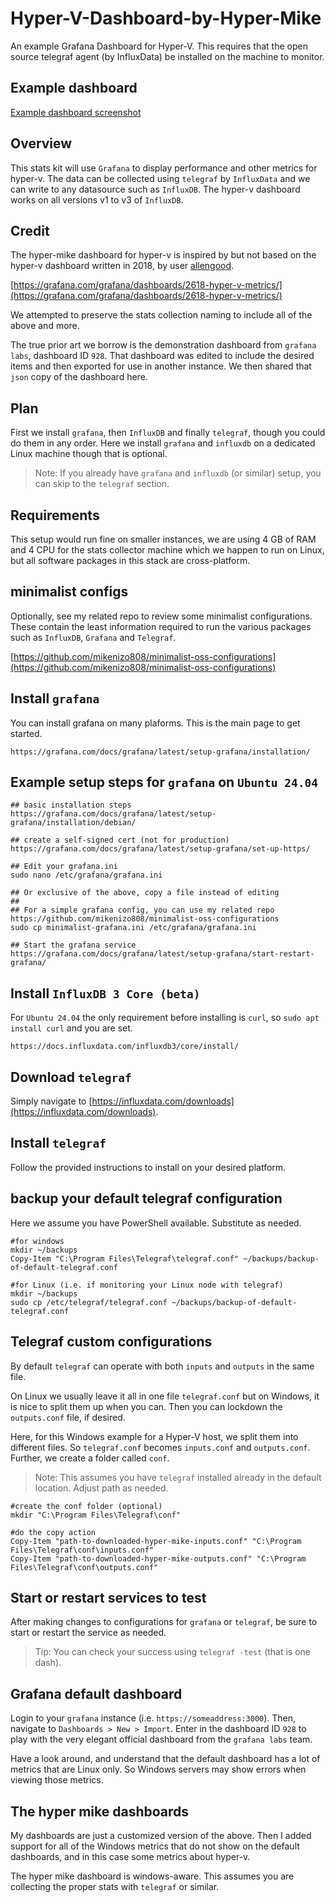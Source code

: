 # Hyper-V-Dashboard-by-Hyper-Mike
An example Grafana Dashboard for Hyper-V. This requires that the open source telegraf agent (by InfluxData) be installed on the machine to monitor.

## Example dashboard

[Example dashboard screenshot](https://github.com/mikenizo808/Hyper-V-Dashboard-by-Hyper-Mike/blob/main/Example%20dashboard%20screenshot.jpeg)


## Overview

This stats kit will use `Grafana` to display performance and other metrics for hyper-v.
The data can be collected using `telegraf` by `InfluxData` and we can write to any
datasource such as `InfluxDB`. The hyper-v dashboard works on all versions v1 to
v3 of `InfluxDB`.

## Credit

The hyper-mike dashboard for hyper-v is inspired by but not based on the hyper-v dashboard written in 2018, by user [allengood](https://grafana.com/orgs/allangood).

[https://grafana.com/grafana/dashboards/2618-hyper-v-metrics/](https://grafana.com/grafana/dashboards/2618-hyper-v-metrics/)

We attempted to preserve the stats collection naming to include all of the above and more.

The true prior art we borrow is the demonstration dashboard from `grafana labs`, dashboard ID `928`.
That dashboard was edited to include the desired items and then exported for use in another instance.
We then shared that `json` copy of the dashboard here.


## Plan

First we install `grafana`, then `InfluxDB` and finally `telegraf`, though you could do them in any order.
Here we install `grafana` and `influxdb` on a dedicated Linux machine though that is optional. 

> Note: If you already have `grafana` and `influxdb` (or similar) setup, you can skip to the `telegraf` section.

## Requirements

This setup would run fine on smaller instances, we are using 4 GB
of RAM and 4 CPU for the stats collector machine which we happen
to run on Linux, but all software packages in this stack are
cross-platform.

## minimalist configs

Optionally, see my related repo to review some minimalist configurations.
These contain the least information required to run the various packages such as
`InfluxDB`, `Grafana` and `Telegraf`.

[https://github.com/mikenizo808/minimalist-oss-configurations](https://github.com/mikenizo808/minimalist-oss-configurations)


## Install `grafana`

You can install grafana on many plaforms. This is the main page to get started.

    https://grafana.com/docs/grafana/latest/setup-grafana/installation/


## Example setup steps for `grafana` on `Ubuntu 24.04`


    ## basic installation steps
    https://grafana.com/docs/grafana/latest/setup-grafana/installation/debian/

    ## create a self-signed cert (not for production)
    https://grafana.com/docs/grafana/latest/setup-grafana/set-up-https/

    ## Edit your grafana.ini
    sudo nano /etc/grafana/grafana.ini

    ## Or exclusive of the above, copy a file instead of editing
    ##
    ## For a simple grafana config, you can use my related repo https://github.com/mikenizo808/minimalist-oss-configurations
    sudo cp minimalist-grafana.ini /etc/grafana/grafana.ini

    ## Start the grafana service
    https://grafana.com/docs/grafana/latest/setup-grafana/start-restart-grafana/


## Install `InfluxDB 3 Core (beta)`

For `Ubuntu 24.04` the only requirement before installing is `curl`, so `sudo apt install curl` and you are set.

    https://docs.influxdata.com/influxdb3/core/install/


## Download `telegraf`

Simply navigate to [https://influxdata.com/downloads](https://influxdata.com/downloads).

## Install `telegraf`

Follow the provided instructions to install on your desired platform.

## backup your default telegraf configuration

Here we assume you have PowerShell available. Substitute as needed.

    #for windows
    mkdir ~/backups
    Copy-Item "C:\Program Files\Telegraf\telegraf.conf" ~/backups/backup-of-default-telegraf.conf

    #for Linux (i.e. if monitoring your Linux node with telegraf)
    mkdir ~/backups
    sudo cp /etc/telegraf/telegraf.conf ~/backups/backup-of-default-telegraf.conf

## Telegraf custom configurations

By default `telegraf` can operate with both `inputs` and `outputs` in the same file.

On Linux we usually leave it all in one file `telegraf.conf` but on Windows, it is nice
to split them up when you can. Then you can lockdown the `outputs.conf` file, if desired.

Here, for this Windows example for a Hyper-V host, we split them into different files.
So `telegraf.conf` becomes `inputs.conf` and `outputs.conf`. Further, we create a
folder called `conf`.

> Note: This assumes you have `telegraf` installed already in the default location. Adjust path as needed.

    #create the conf folder (optional)
    mkdir "C:\Program Files\Telegraf\conf"

    #do the copy action
    Copy-Item "path-to-downloaded-hyper-mike-inputs.conf" "C:\Program Files\Telegraf\conf\inputs.conf"
    Copy-Item "path-to-downloaded-hyper-mike-outputs.conf" "C:\Program Files\Telegraf\conf\outputs.conf"

## Start or restart services to test

After making changes to configurations for `grafana` or `telegraf`, be sure to start or restart the service as needed.

> Tip: You can check your success using `telegraf -test` (that is one dash).

## Grafana default dashboard

Login to your `grafana` instance (i.e. `https://someaddress:3000`).
Then, navigate to `Dashboards > New > Import`.
Enter in the dashboard ID `928` to play with the very elegant official dashboard from the `grafana labs` team.

Have a look around, and understand that the default dashboard has a lot of metrics that are Linux only.
So Windows servers may show errors when viewing those metrics.

## The hyper mike dashboards

My dashboards are just a customized version of the above. Then I added support for all of the Windows metrics that do not show on the default dashboards, and in this case some metrics about hyper-v.

The hyper mike dashboard is windows-aware. This assumes you are collecting the proper stats with `telegraf` or similar.

